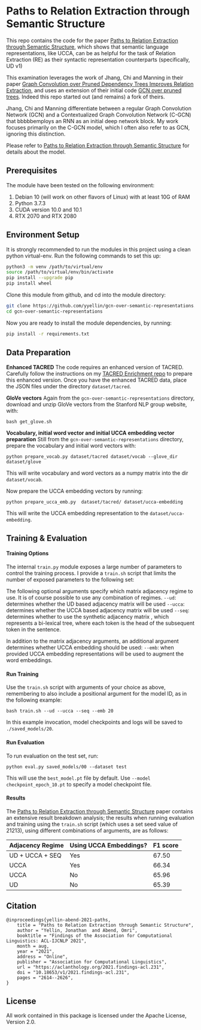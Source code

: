 Paths to Relation Extraction through Semantic Structure
==========
This repo contains the code for the paper [Paths to Relation Extraction through Semantic Structure](https://aclanthology.org/2021.findings-acl.231/), which shows that semantic language representations, like UCCA, can be as helpful for the task of Relation Extraction (RE) as their syntactic representation counterparts (specifically, UD v1)

This examination leverages the  work of Jhang, Chi and Manning in their paper [Graph Convolution over Pruned Dependency Trees Improves Relation Extraction](https://nlp.stanford.edu/pubs/zhang2018graph.pdf), and uses an extension of their initial code [GCN over pruned trees](https://github.com/qipeng/gcn-over-pruned-trees). Indeed this repo started out (and remains) a fork of theirs. 

Jhang, Chi and Manning differentiate between a regular Graph Convolution Network (GCN) and a Contextualized Graph Convolution Network (C-GCN) that bbbbbemploys an RNN as an initial deep network block. My work focuses primarily on the C-GCN model, which I often also refer to as GCN, ignoring this distinction.

Please refer to  [Paths to Relation Extraction through Semantic Structure](https://github.com/yyellin/gcn-over-semantic-representations/blob/master/Paths_to_Relation_Extraction_through_Semantic_Structures.pdf) for details about the model.


## Prerequisites
The module have been tested on the following environment:
1. Debian 10 (will work on other flavors of Linux) with at least 10G of RAM
2. Python 3.7.3
4. CUDA version 10.0 and 10.1
5. RTX 2070 and RTX 2080


## Environment Setup
It is strongly recommended to run the modules in this project using a clean python virtual-env. Run the following commands to set this up:

```bash
python3 -m venv /path/to/virtual/env
source /path/to/virtual/env/bin/activate
pip install --upgrade pip
pip install wheel
```
Clone this module from github, and cd into the module directory:
```bash
git clone https://github.com/yyellin/gcn-over-semantic-representations.git
cd gcn-over-semantic-representations
```
Now you are ready to install the module dependencies, by running:
```bash
pip install -r requirements.txt
```

## Data Preparation

**Enhanced TACRED**
The code requires an enhanced version of TACRED. Carefully follow the instructions on my  [TACRED Enrichment repo](https://github.com/yyellin/tacred-enrichment) to prepare this enhanced version. 
Once you have the enhanced TACRED data, place the JSON files under the directory `dataset/tacred`.

**GloVe vectors**
Again from the `gcn-over-semantic-representations` directory,  download and unzip GloVe vectors from the Stanford NLP group website, with:
```
bash get_glove.sh
```

**Vocabulary, initial word vector and initial UCCA embedding vector preparation**
Still from the `gcn-over-semantic-representations` directory,   prepare the  vocabulary and initial word vectors with:
```
python prepare_vocab.py dataset/tacred dataset/vocab --glove_dir dataset/glove
```
This will write vocabulary and word vectors as a numpy matrix into the dir `dataset/vocab`.

Now  prepare the UCCA embedding  vectors by running:
```
python prepare_ucca_emb.py  dataset/tacred/ dataset/ucca-embedding
```
This will write the UCCA embedding representation to the `dataset/ucca-embedding`.


## Training & Evaluation

#### Training Options
The internal `train.py` module exposes a large number of parameters to control the training process. I provide a `train.sh` script that limits the number of exposed parameters to the following set:

The following optional arguments specify which matrix adjacency regime to use. It is of course possible to use any combination of regimes.
`--ud`: determines whether the UD based adjacency matrix will be used
`--ucca`: determines whether the UCCA based adjacency matrix will be used
`--seq`: determines whether to use the synthetic adjacency matrix , which represents a bi-lexical tree, where each token is the head of the subsequent token in the sentence.

In addition to the matrix adjacency arguments, an additional argument determines whether UCCA embedding should be used:
`--emb`:  when provided UCCA embedding representations will be used to augment the word embeddings.

#### Run Training

Use the `train.sh` script with arguments of your choice as above, remembering to also include a positional argument for the model ID, as in the following example:
```
bash train.sh --ud --ucca --seq --emb 20
```
In this example invocation, model checkpoints and logs will be saved to `./saved_models/20`.

#### Run Evaluation

To run evaluation on the test set, run:
```
python eval.py saved_models/00 --dataset test
```

This will use the `best_model.pt` file by default. Use `--model checkpoint_epoch_10.pt` to specify a model checkpoint file.

#### Results
The  [Paths to Relation Extraction through Semantic Structure](https://github.com/yyellin/gcn-over-semantic-representations/blob/master/Paths_to_Relation_Extraction_through_Semantic_Structures.pdf) paper contains an extensive result breakdown analysis; the results when running evaluation and training using the `train.sh` script (which uses a set seed value of 21213), using different combinations of arguments, are as follows:

| Adjacency Regime | Using UCCA Embeddings? | F1 score |
| ---------------- | ---------------------- | -------- |
| UD + UCCA + SEQ  | Yes                    | 67.50    |
| UCCA             | Yes                    | 66.34    |
| UCCA             | No                     | 65.96    |
| UD               | No                     | 65.39    |



## Citation

```
@inproceedings{yellin-abend-2021-paths,
    title = "Paths to Relation Extraction through Semantic Structure",
    author = "Yellin, Jonathan  and Abend, Omri",
    booktitle = "Findings of the Association for Computational Linguistics: ACL-IJCNLP 2021",
    month = aug,
    year = "2021",
    address = "Online",
    publisher = "Association for Computational Linguistics",
    url = "https://aclanthology.org/2021.findings-acl.231",
    doi = "10.18653/v1/2021.findings-acl.231",
    pages = "2614--2626",
}

```

## License

All work contained in this package is licensed under the Apache License, Version 2.0. 

